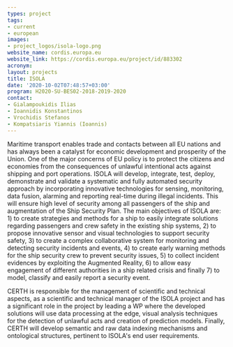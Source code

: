 ```yaml
---
types: project
tags:
- current
- european
images:
- project_logos/isola-logo.png
website_name: cordis.europa.eu
website_link: https://cordis.europa.eu/project/id/883302
acronym: 
layout: projects
title: ISOLA
date: '2020-10-02T07:48:57+03:00'
program: H2020-SU-BES02-2018-2019-2020
contact:
- Gialampoukidis Ilias
- Ioannidis Konstantinos
- Vrochidis Stefanos
- Kompatsiaris Yiannis (Ioannis)
---
```

<p>
Maritime transport enables trade and contacts between all EU nations and has always been a catalyst for economic development and prosperity of the Union. One of the major concerns of EU policy is to protect the citizens and economies from the consequences of unlawful intentional acts against shipping and port operations.  ISOLA will develop, integrate, test, deploy, demonstrate and validate a systematic and fully automated security approach by incorporating innovative technologies for sensing, monitoring, data fusion, alarming and reporting real-time during illegal incidents. This will ensure high level of security among all passengers of the ship and augmentation of the Ship Security Plan. The main objectives of ISOLA are: 1) to create strategies and methods for a ship to easily integrate solutions regarding passengers and crew safety in the existing ship systems, 2) to propose innovative sensor and visual technologies to support security safety, 3) to create a complex collaborative system for monitoring and detecting security incidents and events, 4) to create early warning methods for the ship security crew to prevent security issues, 5) to collect incident evidences by exploiting the Augmented Reality, 6) to allow easy engagement of different authorities in a ship related crisis and finally 7) to model, classify and easily report a security event.
</p>
<p>
CERTH is responsible for the management of scientific and technical aspects, as a scientific and technical manager of the ISOLA project and has a significant role in the project by leading a WP where the developed solutions will use data processing at the edge, visual analysis techniques for the detection of unlawful acts and creation of prediction models. Finally, CERTH will develop semantic and raw data indexing mechanisms and ontological structures, pertinent to ISOLA's end user requirements.
</p>
